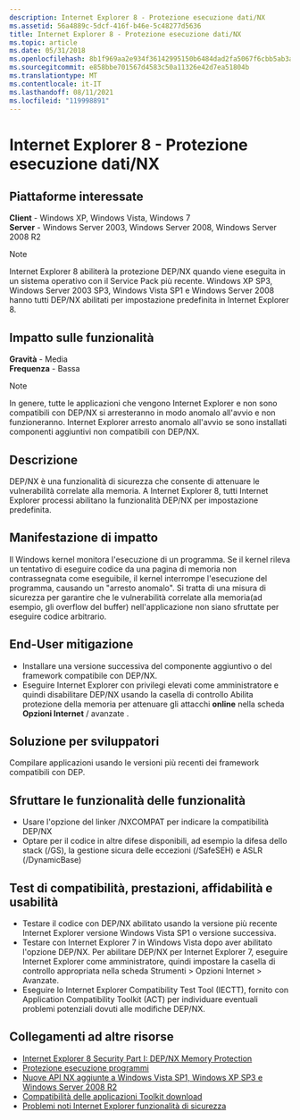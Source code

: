```yaml
---
description: Internet Explorer 8 - Protezione esecuzione dati/NX
ms.assetid: 56a4889c-5dcf-416f-b46e-5c48277d5636
title: Internet Explorer 8 - Protezione esecuzione dati/NX
ms.topic: article
ms.date: 05/31/2018
ms.openlocfilehash: 8b1f969aa2e934f36142995150b6484dad2fa5067f6cbb5ab3a947055af375ed
ms.sourcegitcommit: e858bbe701567d4583c50a11326e42d7ea51804b
ms.translationtype: MT
ms.contentlocale: it-IT
ms.lasthandoff: 08/11/2021
ms.locfileid: "119998891"
---
```

# <a name="internet-explorer-8---data-execution-protectionnx"></a>Internet Explorer 8 - Protezione esecuzione dati/NX

## <a name="affected-platforms"></a>Piattaforme interessate

 **Client** - Windows XP, Windows Vista, Windows 7  
**Server** - Windows Server 2003, Windows Server 2008, Windows Server 2008 R2  










> [!Note]  
> Internet Explorer 8 abiliterà la protezione DEP/NX quando viene eseguita in un sistema operativo con il Service Pack più recente. Windows XP SP3, Windows Server 2003 SP3, Windows Vista SP1 e Windows Server 2008 hanno tutti DEP/NX abilitati per impostazione predefinita in Internet Explorer 8.

 

## <a name="feature-impact"></a>Impatto sulle funzionalità

**Gravità** - Media  
**Frequenza** - Bassa  

> [!Note]  
> In genere, tutte le applicazioni che vengono Internet Explorer e non sono compatibili con DEP/NX si arresteranno in modo anomalo all'avvio e non funzioneranno. Internet Explorer arresto anomalo all'avvio se sono installati componenti aggiuntivi non compatibili con DEP/NX.

 

## <a name="description"></a>Descrizione

DEP/NX è una funzionalità di sicurezza che consente di attenuare le vulnerabilità correlate alla memoria. A Internet Explorer 8, tutti Internet Explorer processi abilitano la funzionalità DEP/NX per impostazione predefinita.

## <a name="manifestation-of-impact"></a>Manifestazione di impatto

Il Windows kernel monitora l'esecuzione di un programma. Se il kernel rileva un tentativo di eseguire codice da una pagina di memoria non contrassegnata come eseguibile, il kernel interrompe l'esecuzione del programma, causando un "arresto anomalo". Si tratta di una misura di sicurezza per garantire che le vulnerabilità correlate alla memoria(ad esempio, gli overflow del buffer) nell'applicazione non siano sfruttate per eseguire codice arbitrario.

## <a name="end-user-mitigation"></a>End-User mitigazione

-   Installare una versione successiva del componente aggiuntivo o del framework compatibile con DEP/NX.
-   Eseguire Internet Explorer con privilegi elevati come amministratore e quindi disabilitare DEP/NX usando la casella di controllo Abilita protezione della memoria per attenuare gli attacchi **online** nella scheda **Opzioni Internet**  /   avanzate .

## <a name="developer-solution"></a>Soluzione per sviluppatori

Compilare applicazioni usando le versioni più recenti dei framework compatibili con DEP.

## <a name="leveraging-feature-capabilities"></a>Sfruttare le funzionalità delle funzionalità

-   Usare l'opzione del linker /NXCOMPAT per indicare la compatibilità DEP/NX
-   Optare per il codice in altre difese disponibili, ad esempio la difesa dello stack (/GS), la gestione sicura delle eccezioni (/SafeSEH) e ASLR (/DynamicBase)

## <a name="compatibility-performance-reliability-and-usability-testing"></a>Test di compatibilità, prestazioni, affidabilità e usabilità

-   Testare il codice con DEP/NX abilitato usando la versione più recente Internet Explorer versione Windows Vista SP1 o versione successiva.
-   Testare con Internet Explorer 7 in Windows Vista dopo aver abilitato l'opzione DEP/NX. Per abilitare DEP/NX per Internet Explorer 7, eseguire Internet Explorer come amministratore, quindi impostare la casella di controllo appropriata nella scheda Strumenti > Opzioni Internet > Avanzate.
-   Eseguire lo Internet Explorer Compatibility Test Tool (IECTT), fornito con Application Compatibility Toolkit (ACT) per individuare eventuali problemi potenziali dovuti alle modifiche DEP/NX.

## <a name="links-to-other-resources"></a>Collegamenti ad altre risorse

-   [Internet Explorer 8 Security Part I: DEP/NX Memory Protection](/archive/blogs/ie/)
-   [Protezione esecuzione programmi](../memory/data-execution-prevention.md)
-   [Nuove API NX aggiunte a Windows Vista SP1, Windows XP SP3 e Windows Server 2008 R2](/archive/blogs/michael_howard/)
-   [Compatibilità delle applicazioni Toolkit download](/windows-hardware/get-started/adk-install)
-   [Problemi noti Internet Explorer funzionalità di sicurezza](/previous-versions/windows/it-pro/windows-7/cc722079(v=ws.10))

 

 

